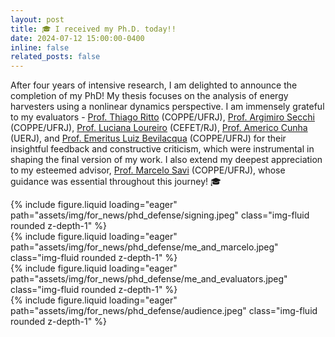 ```yaml
---
layout: post
title: 🎓 I received my Ph.D. today!!
date: 2024-07-12 15:00:00-0400
inline: false
related_posts: false
---
```


After four years of intensive research, I am delighted to announce the completion of my PhD! My thesis focuses on the analysis of energy harvesters using a nonlinear dynamics perspective. I am immensely grateful to my evaluators - <a href="https://scholar.google.com/citations?hl=pt-BR&user=-qSNuJkAAAAJ">Prof. Thiago Ritto</a> (COPPE/UFRJ), <a href="https://scholar.google.com/citations?user=3j1Is40AAAAJ&hl=pt-BR&oi=ao">Prof. Argimiro Secchi</a> (COPPE/UFRJ), <a href="https://scholar.google.com/citations?hl=pt-BR&user=gx-_1hcAAAAJ">Prof. Luciana Loureiro</a> (CEFET/RJ), <a href="https://scholar.google.com/citations?hl=pt-BR&user=4r36RpoAAAAJ">Prof. Americo Cunha</a> (UERJ), and <a href="https://scholar.google.com/citations?user=ojhp5GMAAAAJ&hl=pt-BR&oi=ao">Prof. Emeritus Luiz Bevilacqua</a> (COPPE/UFRJ) for their insightful feedback and constructive criticism, which were instrumental in shaping the final version of my work. I also extend my deepest appreciation to my esteemed advisor, <a href="https://scholar.google.com/citations?hl=pt-BR&user=efTbXygAAAAJ"> Prof. Marcelo Savi</a> (COPPE/UFRJ), whose guidance was essential throughout this journey! :mortar_board:

<div class="row mt-3">
    <div class="col-sm-6 mt-3">
        {% include figure.liquid loading="eager" path="assets/img/for_news/phd_defense/signing.jpeg" class="img-fluid rounded z-depth-1" %}
    </div>
    <div class="col-sm-6 mt-3">
        {% include figure.liquid loading="eager" path="assets/img/for_news/phd_defense/me_and_marcelo.jpeg" class="img-fluid rounded z-depth-1" %}
    </div>
</div>
<div class="row mt-3">
    <div class="col-sm-6 mt-3">
        {% include figure.liquid loading="eager" path="assets/img/for_news/phd_defense/me_and_evaluators.jpeg" class="img-fluid rounded z-depth-1" %}
    </div>
    <div class="col-sm-6 mt-3">
        {% include figure.liquid loading="eager" path="assets/img/for_news/phd_defense/audience.jpeg" class="img-fluid rounded z-depth-1" %}
    </div>
</div>
